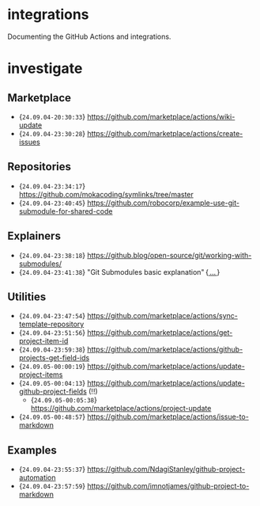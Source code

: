 # integrations
Documenting the GitHub Actions and integrations.

# investigate

## Marketplace
- {`24.09.04-20:30:33`} https://github.com/marketplace/actions/wiki-update 
- {`24.09.04-23:30:28`} https://github.com/marketplace/actions/create-issues

## Repositories
- {`24.09.04-23:34:17`} https://github.com/mokacoding/symlinks/tree/master
- {`24.09.04-23:40:45`} https://github.com/robocorp/example-use-git-submodule-for-shared-code

## Explainers
- {`24.09.04-23:38:18`} https://github.blog/open-source/git/working-with-submodules/
- {`24.09.04-23:41:38`} "Git Submodules basic explanation" {[ ... ](http://gist.github.com/gitaarik/8735255)}

## Utilities
- {`24.09.04-23:47:54`} https://github.com/marketplace/actions/sync-template-repository
- {`24.09.04-23:51:56`} https://github.com/marketplace/actions/get-project-item-id
- {`24.09.04-23:59:38`} https://github.com/marketplace/actions/github-projects-get-field-ids
- {`24.09.05-00:00:19`} https://github.com/marketplace/actions/update-project-items
- {`24.09.05-00:04:13`} https://github.com/marketplace/actions/update-github-project-fields (!!)
  - {`24.09.05-00:05:38`} https://github.com/marketplace/actions/project-update
- {`24.09.05-00:48:57`} https://github.com/marketplace/actions/issue-to-markdown

## Examples
- {`24.09.04-23:55:37`} https://github.com/NdagiStanley/github-project-automation
- {`24.09.04-23:57:59`} https://github.com/imnotjames/github-project-to-markdown
